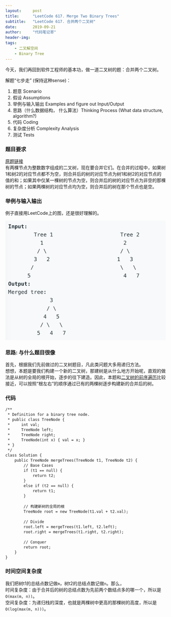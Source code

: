 ```yaml
---
layout:     post
title:      "LeetCode 617. Merge Two Binary Trees"
subtitle:   "LeetCode 617. 合并两个二叉树"
date:       2019-09-21
author:     "代码笔记哥"
header-img:
tags:
    - 二叉解空间
    - Binary Tree
---
```

今天，我们再回到软件工程师的基本功，做一道二叉树的题：合并两个二叉树。

解题“七步走” (保持这种sense)：  
1. 题意 Scenario
2. 假设 Assumptions
3. 举例与输入输出 Examples and figure out Input/Output
4. 思路（什么数据结构， 什么算法）Thinking Process (What data structure, algorithm?)
5. 代码 Coding
6. 复杂度分析 Complexity Analysis
7. 测试 Tests

### 题目要求
[原题链接](https://leetcode.com/problems/merge-two-binary-trees/)  
有两棵节点为整数数字组成的二叉树，现在要合并它们。在合并的过程中，如果树1和树2的对应节点都不为空，则合并后的树的对应节点为树1和树2的对应节点的值的和；如果其中仅某一棵树的节点为空，则合并后的树的对应节点为非空的那棵树的节点；如果两棵树的对应节点均为空，则合并后的树在那个节点也是空。

### 举例与输入输出
例子直接用LeetCode上的图，还是很好理解的。

![oh-my-zsh](/img/in-post/20190921-lc-617-merge-two-binary-trees/lc617.png)

### 思路: 与什么题目很像
首先，根据我们先前做过的二叉树题目，凡此类问题大多用递归方法。  
想想，本题是要我们构建一个新的二叉树，那建树是从什么地方开始呢，直观的做法是从树的全局的根开始，逐步的往下建造。因此，本题和[二叉树的前序遍历](http://starwavelin.com/2019/07/28/LC-144-binary-tree-preorder-traversal/)比较接近，可以按照“根左右”的顺序通过已有的两棵树逐步构建新的合并后的树。  

### 代码
```
/**
 * Definition for a binary tree node.
 * public class TreeNode {
 *     int val;
 *     TreeNode left;
 *     TreeNode right;
 *     TreeNode(int x) { val = x; }
 * }
 */
class Solution {
    public TreeNode mergeTrees(TreeNode t1, TreeNode t2) {
        // Base Cases
        if (t1 == null) {
            return t2;
        }
        else if (t2 == null) {
            return t1;
        }

        // 构建新树的全局的根
        TreeNode root = new TreeNode(t1.val + t2.val);

        // Divide
        root.left = mergeTrees(t1.left, t2.left);
        root.right = mergeTrees(t1.right, t2.right);

        // Conquer
        return root;
    }
}
```

### 时间空间复杂度
我们把树t1的总结点数记做`m`，树t2的总结点数记做`n`。那么，  
时间复杂度：由于合并后的树的总结点数为先前两个数结点多的哪一个，所以是`O(max(m, n))`。  
空间复杂度：为递归栈的深度，也就是两棵树中更高的那棵树的高度，所以是`O(log(max(m, n)))`。
